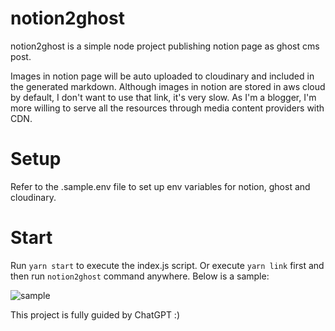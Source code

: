 # notion2ghost

notion2ghost is a simple node project publishing notion page as ghost cms post.

Images in notion page will be auto uploaded to cloudinary and included in the generated markdown. Although images in notion are stored in aws cloud by default, I don't want to use that link, it's very slow. As I'm a blogger, I'm more willing to serve all the resources through media content providers with CDN.
# Setup

Refer to the .sample.env file to set up env variables for notion, ghost and cloudinary.

# Start

Run `yarn start` to execute the index.js script. Or execute `yarn link` first and then run `notion2ghost` command anywhere. Below is a sample:

![sample](https://res.cloudinary.com/leecy-me/image/upload/v1689994812/open/notion2ghost-sample_puc8ld.jpg)

This project is fully guided by ChatGPT :)